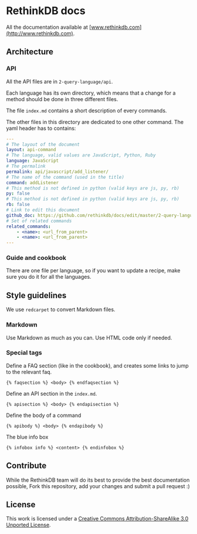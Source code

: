 # RethinkDB docs #

All the documentation available at [www.rethinkdb.com](http://www.rethinkdb.com).

## Architecture ##

### API ###
All the API files are in `2-query-language/api`.

Each language has its own directory, which means that a change for a method should be
done in three different files.

The file `index.md` contains a short description of every commands.

The other files in this directory are dedicated to one other command.
The yaml header has to contains:
```yaml
---
# The layout of the document
layout: api-command
# The language, valid values are JavaScript, Python, Ruby
language: JavaScript
# The permalink
permalink: api/javascript/add_listener/
# The name of the command (used in the title)
command: addListener
# This method is not defined in python (valid keys are js, py, rb)
py: false
# This method is not defined in python (valid keys are js, py, rb)
rb: false
# Link to edit this document
github_doc: https://github.com/rethinkdb/docs/edit/master/2-query-language/api/javascript/accessing-rql/addListener.md
# Set of related commands
related_commands:
    - <name>: <url_from_parent>
    - <name>: <url_from_parent>
---
```



### Guide and cookbook ###
There are one file per language, so if you want to update a recipe, make sure you do it
for all the languages.


## Style guidelines ##
We use `redcarpet` to convert Markdown files.


### Markdown ###
Use Markdown as much as you can. Use HTML code only if needed.


### Special tags ###
Define a FAQ section (like in the cookbook), and creates some links to jump to the relevant faq.
```
{% faqsection %} <body> {% endfaqsection %}
```


Define an API section in the `index.md`.
```
{% apisection %} <body> {% endapisection %}
```

Define the body of a command
```
{% apibody %} <body> {% endapibody %}
```



The blue info box
```
{% infobox info %} <content> {% endinfobox %}
```



## Contribute ##

While the RethinkDB team will do its best to provide the best documentation possible, 
Fork this repository, add your changes and submit a pull request :)

## License ##

This work is licensed under a [Creative Commons Attribution-ShareAlike 3.0 Unported License](http://creativecommons.org/licenses/by-sa/3.0/).




